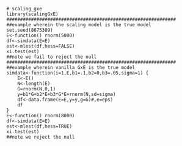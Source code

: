     # scaling_gxe
    library(scalingGxE)
    ##############################################################
    ##example wherein the scaling model is the true model
    set.seed(8675309)
    E<-function() rnorm(5000)
    df<-simdata(E=E)
    est<-mlest(df,hess=FALSE)
    xi.test(est)
    ##note we fail to reject the null
    ##############################################################
    ##example wherein vanilla GxE is the true model
    simdata<-function(i=1,E,b1=.1,b2=0,b3=.05,sigma=1) {
        E<-E()
        N<-length(E)
        G=rnorm(N,0,1)
        y=b1*G+b2*E+b3*G*E+rnorm(N,sd=sigma)
        df<-data.frame(E=E,y=y,g=G)#,e=eps)
        df
    }
    E<-function() rnorm(8000)
    df<-simdata(E=E)
    est<-mlest(df,hess=TRUE)
    xi.test(est)
    ##note we reject the null
